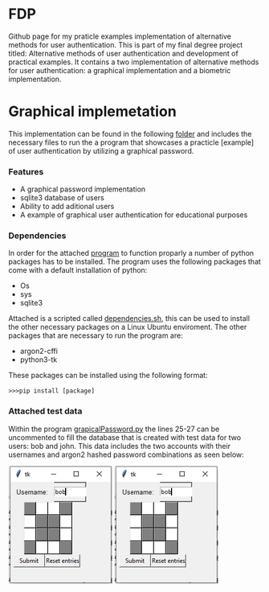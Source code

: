 # FDP
Github page for my praticle examples implementation of alternative methods for user authentication. This is part of my final degree project titled: Alternative methods of user authentication and development of practical examples. It contains a two implementation of alternative methods for user authentication: a graphical implementation and a biometric implementation.

# Graphical implemetation

This implementation can be found in the following [folder](https://github.com/Gustav-Magnussen/FDP/tree/main/graphical) and includes the necessary files to run the a program that showcases a practicle [example] of user authentication by utilizing a graphical password.

### Features

* A graphical password implementation
* sqlite3 database of users
* Ability to add aditional users
* A example of graphical user authentication for educational purposes

### Dependencies

In order for the attached [program](https://raw.githubusercontent.com/Gustav-Magnussen/FDP/main/graphical/graphicalPassword_3.py) to function proparly a number of python packages has to be installed. The program uses the following packages that come with a default installation of python:

* Os
* sys
* sqlite3

Attached is a scripted called [dependencies.sh](https://raw.githubusercontent.com/Gustav-Magnussen/FDP/main/dependencies.sh), this can be used to install the other necessary packages on a Linux Ubuntu enviroment. The other packages that are necessary to run the program are:

* argon2-cffi
* python3-tk

These packages can be installed using the following format:

```
>>>pip install [package]
```

### Attached test data

Within the program [grapicalPassword.py](https://raw.githubusercontent.com/Gustav-Magnussen/FDP/main/graphical/graphicalPassword_3.py) the lines 25-27 can be uncommented to fill the database that is created with test data for two users: bob and john. This data includes the two accounts with their usernames and argon2 hashed password combinations as seen below:

![User entry for account bob](https://github.com/Gustav-Magnussen/FDP/blob/main/graphical/images/bob.png)
![User entry for account john](https://github.com/Gustav-Magnussen/FDP/blob/main/graphical/images/bob.png)


